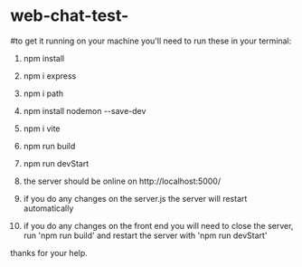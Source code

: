 # web-chat-test-


#to get it running on your machine you'll need to run these in your terminal:

1. npm install
2. npm i express
3. npm i path
4. npm install nodemon --save-dev
5. npm i vite
6. npm run build
7. npm run devStart
8. the server should be online on http://localhost:5000/

9. if you do any changes on the server.js the server will restart automatically
10. if you do any changes on the front end you will need to close the server, run 'npm run build' and restart the server with 'npm run devStart'

thanks for your help.
